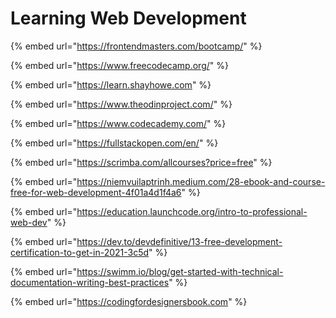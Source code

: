 # Learning Web Development

{% embed url="https://frontendmasters.com/bootcamp/" %}

{% embed url="https://www.freecodecamp.org/" %}

{% embed url="https://learn.shayhowe.com" %}

{% embed url="https://www.theodinproject.com/" %}

{% embed url="https://www.codecademy.com/" %}

{% embed url="https://fullstackopen.com/en/" %}

{% embed url="https://scrimba.com/allcourses?price=free" %}

{% embed url="https://niemvuilaptrinh.medium.com/28-ebook-and-course-free-for-web-development-4f01a4d1f4a6" %}

{% embed url="https://education.launchcode.org/intro-to-professional-web-dev" %}

{% embed url="https://dev.to/devdefinitive/13-free-development-certification-to-get-in-2021-3c5d" %}

{% embed url="https://swimm.io/blog/get-started-with-technical-documentation-writing-best-practices" %}

{% embed url="https://codingfordesignersbook.com" %}
